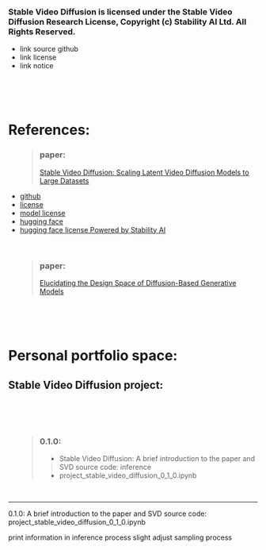 <head>

</head>

<body>
<h3>Stable Video Diffusion is licensed under the Stable Video Diffusion Research License, Copyright (c) Stability AI Ltd. All Rights Reserved.</h3>
<ul>
  <li>link source github</li>
  <li>link license</li>
  <li>link notice</li>
</ul>
<br>
<br>
<br>
<h1>References:</h1>
<ul>
<blockquote><h3>paper: </h3><a href=https://arxiv.org/abs/2311.15127>Stable Video Diffusion: Scaling Latent Video Diffusion Models to Large Datasets</a> </blockquote>
  <li><a href=https://github.com/Stability-AI/generative-models>github</a></li>
  <li><a href=https://github.com/Stability-AI/generative-models/blob/main/LICENSE-CODE>license</a></li>
  <li><a href=https://github.com/Stability-AI/generative-models/blob/main/model_licenses/LICENSE-SVD>model license</a></li>
  <li><a href=https://huggingface.co/stabilityai/stable-video-diffusion-img2vid/tree/main>hugging face</a></li>
  <li><a href=https://huggingface.co/stabilityai/stable-video-diffusion-img2vid/blob/main/LICENSE.md>hugging face license Powered by Stability AI</a></li>
</ul>
<br>
<ul>
<blockquote><h3>paper: </h3><a href=https://arxiv.org/abs/2206.00364>Elucidating the Design Space of Diffusion-Based Generative Models</a></blockquote>
</ul>
<br>
<br>
<br>
<h1>Personal portfolio space:</h1>
<h2>Stable Video Diffusion project:</h2>
<br>
<br>
<br>
<ul>
<blockquote>
<h3>0.1.0: </h3>
<blockquote>
<li>  Stable Video Diffusion: A brief introduction to the paper and SVD source code: inference</li>
<li>    project_stable_video_diffusion_0_1_0.ipynb</li>
</blockquote>
</blockquote>
</ul>
<br>







----------------------------------------------------------------------------------------------------------------------------------------------------------------------------------------------------
0.1.0:
A brief introduction to the paper and SVD source code:
  project_stable_video_diffusion_0_1_0.ipynb

print information in inference process
slight adjust sampling process







